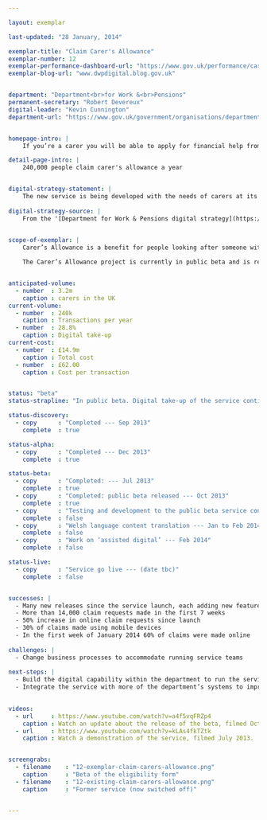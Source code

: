 ```yaml
---

layout: exemplar

last-updated: "28 January, 2014"

exemplar-title: "Claim Carer's Allowance"
exemplar-number: 12
exemplar-performance-dashboard-url: "https://www.gov.uk/performance/carers-allowance"
exemplar-blog-url: "www.dwpdigital.blog.gov.uk"


department: "Department<br>for Work &<br>Pensions"
permanent-secretary: "Robert Devereux"
digital-leader: "Kevin Cunnington"
department-url: "https://www.gov.uk/government/organisations/department-for-work-pensions"


homepage-intro: |
    If you’re a carer you will be able to apply for financial help from government using a simple online service

detail-page-intro: |
    240,000 people claim carer's allowance a year


digital-strategy-statement: |
    The new service is being developed with the needs of carers at its heart, looking to remove complexity from the current user journey. There are clear benefits for people who are caring full-time of being able to interact with the Department at a time and in a way that suits them.
    
digital-strategy-source: |
    From the '[Department for Work & Pensions digital strategy](https://www.gov.uk/government/publications/dwp-digital-strategy)' – December 2012
    

scope-of-exemplar: |
    Carer’s Allowance is a benefit for people looking after someone with substantial caring needs. Users can currently make a claim through the post or online. The exemplar project replaced the previous online claim process which had low take-up and did not meet the standards set out in the department’s digital strategy.

    The Carer’s Allowance project is currently in public beta and is regularly tested with real users. We will continue to improve the service with regular small releases. To learn more about the Carer’s Allowance work you can visit the [DWP Digital Blog](https://dwpdigital.blog.gov.uk/) where we’ll be posting regular updates.


anticipated-volume:
  - number  : 3.2m
    caption : carers in the UK
current-volume:
  - number  : 240k
    caption : Transactions per year
  - number  : 28.8%
    caption : Digital take-up
current-cost:
  - number  : £14.9m
    caption : Total cost
  - number  : £62.00
    caption : Cost per transaction


status: "beta"
status-strapline: "In public beta. Digital take-up of the service continues to increase."

status-discovery:
  - copy      : "Completed --- Sep 2013"
    complete  : true

status-alpha:
  - copy      : "Completed --- Dec 2013"
    complete  : true

status-beta:
  - copy      : "Completed: --- Jul 2013"
    complete  : true
  - copy      : "Completed: public beta released --- Oct 2013"
    complete  : true
  - copy      : "Testing and development to the public beta service continues"
    complete  : false
  - copy      : "Welsh language content translation --- Jan to Feb 2014"
    complete  : false
  - copy      : "Work on ‘assisted digital’ --- Feb 2014"
    complete  : false

status-live:
  - copy      : "Service go live --- (date tbc)"
    complete  : false


successes: |
  - Many new releases since the service launch, each adding new features
  - More than 14,000 claim requests made in the first 7 weeks 
  - 50% increase in online claim requests since launch
  - 30% of claims made using mobile devices
  - In the first week of January 2014 60% of claims were made online
  
challenges: |
  - Change business processes to accommodate running service teams
  
next-steps: |
  - Build the digital capability within the department to run the service
  - Integrate the service with more of the department’s systems to improve operational efficiency
  

videos:
  - url     : https://www.youtube.com/watch?v=a4f5vqFRZp4
    caption : Watch an update about the release of the beta, filmed October 2013.
  - url     : https://www.youtube.com/watch?v=kLAs4fkTZtk
    caption : Watch a demonstration of the service, filmed July 2013.


screengrabs:
  - filename    : "12-exemplar-claim-carers-allowance.png"
    caption     : "Beta of the eligibility form"
  - filename    : "12-existing-claim-carers-allowance.png"
    caption     : "Former service (now switched off)"


---
```




